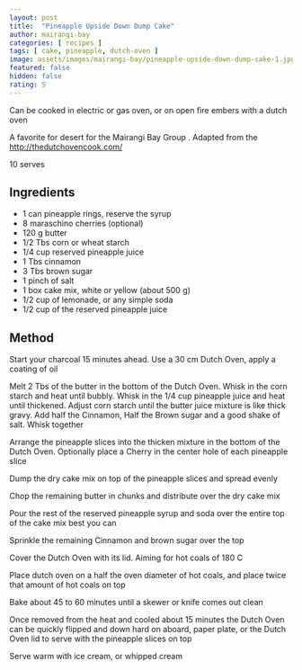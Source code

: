 ```yaml
---
layout: post
title:  "Pineapple Upside Down Dump Cake"
author: mairangi-bay
categories: [ recipes ]
tags: [ cake, pineapple, dutch-oven ]
image: assets/images/mairangi-bay/pineapple-upside-down-dump-cake-1.jpg
featured: false
hidden: false
rating: 5
---
```


Can be cooked in electric or gas oven, or on open fire embers with a dutch oven

A favorite for desert for the Mairangi Bay Group . Adapted from the http://thedutchovencook.com/

10 serves

## Ingredients

* 1 can pineapple rings, reserve the syrup
* 8 maraschino cherries (optional)
* 120 g butter
* 1/2 Tbs corn or wheat starch
* 1/4 cup reserved pineapple juice
* 1 Tbs cinnamon
* 3 Tbs brown sugar
* 1 pinch of salt
* 1 box cake mix, white or yellow (about 500 g)
* 1/2 cup of lemonade, or any simple soda
* 1/2 cup of the reserved pineapple juice

## Method

Start your charcoal 15 minutes ahead. Use a 30 cm Dutch Oven, apply a coating of oil

Melt 2 Tbs of the butter in the bottom of the Dutch Oven. Whisk in the corn starch and heat until bubbly. Whisk in the 1/4 cup pineapple juice and heat until thickened. Adjust corn starch until the butter juice mixture is like thick gravy. Add half the Cinnamon, Half the Brown sugar and a good shake of salt. Whisk together

Arrange the pineapple slices into the thicken mixture in the bottom of the Dutch Oven. Optionally place a Cherry in the center hole of each pineapple slice

Dump the dry cake mix on top of the pineapple slices and spread evenly

Chop the remaining butter in chunks and distribute over the dry cake mix

Pour the rest of the reserved pineapple syrup and soda over the entire top of the cake mix best you can

Sprinkle the remaining Cinnamon and brown sugar over the top

Cover the Dutch Oven with its lid. Aiming for hot coals of 180 C

Place dutch oven on a half the oven diameter of hot coals, and place twice that amount of hot coals on top

Bake about 45 to 60 minutes until a skewer or knife comes out clean

Once removed from the heat and cooled about 15 minutes the Dutch Oven can be quickly flipped and down hard on aboard, paper plate, or the Dutch Oven lid to serve with the pineapple slices on top

Serve warm with ice cream, or whipped cream
